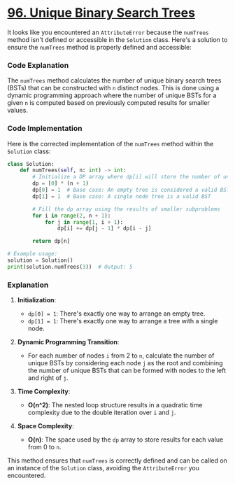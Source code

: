 # [96. Unique Binary Search Trees](https://leetcode.com/problems/unique-binary-search-trees/description/)

It looks like you encountered an `AttributeError` because the `numTrees` method isn't defined or accessible in the `Solution` class. Here's a solution to ensure the `numTrees` method is properly defined and accessible:

### Code Explanation

The `numTrees` method calculates the number of unique binary search trees (BSTs) that can be constructed with `n` distinct nodes. This is done using a dynamic programming approach where the number of unique BSTs for a given `n` is computed based on previously computed results for smaller values.

### Code Implementation

Here is the corrected implementation of the `numTrees` method within the `Solution` class:

```python
class Solution:
    def numTrees(self, n: int) -> int:
        # Initialize a DP array where dp[i] will store the number of unique BSTs with i nodes
        dp = [0] * (n + 1)
        dp[0] = 1  # Base case: An empty tree is considered a valid BST
        dp[1] = 1  # Base case: A single node tree is a valid BST

        # Fill the dp array using the results of smaller subproblems
        for i in range(2, n + 1):
            for j in range(1, i + 1):
                dp[i] += dp[j - 1] * dp[i - j]

        return dp[n]

# Example usage:
solution = Solution()
print(solution.numTrees(3))  # Output: 5
```

### Explanation

1. **Initialization**:
   - `dp[0] = 1`: There's exactly one way to arrange an empty tree.
   - `dp[1] = 1`: There's exactly one way to arrange a tree with a single node.

2. **Dynamic Programming Transition**:
   - For each number of nodes `i` from 2 to `n`, calculate the number of unique BSTs by considering each node `j` as the root and combining the number of unique BSTs that can be formed with nodes to the left and right of `j`.

3. **Time Complexity**:
   - **O(n^2)**: The nested loop structure results in a quadratic time complexity due to the double iteration over `i` and `j`.

4. **Space Complexity**:
   - **O(n)**: The space used by the `dp` array to store results for each value from 0 to `n`.

This method ensures that `numTrees` is correctly defined and can be called on an instance of the `Solution` class, avoiding the `AttributeError` you encountered.
